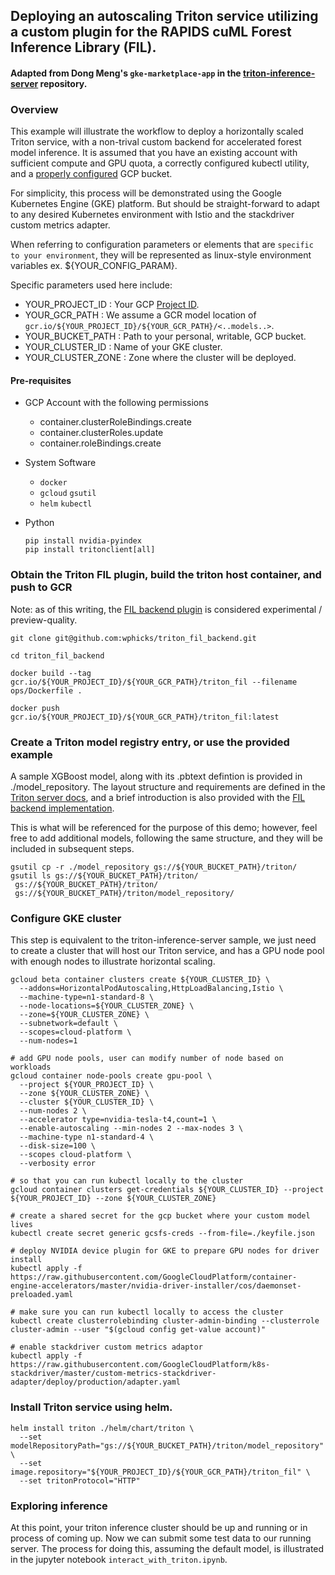 ## Deploying an autoscaling Triton service utilizing a custom plugin for the RAPIDS cuML Forest Inference Library (FIL).
#### Adapted from Dong Meng's `gke-marketplace-app` in the [triton-inference-server](https://github.com/triton-inference-server/server/tree/master/deploy/gke-marketplace-app) repository. 

### Overview
This example will illustrate the workflow to deploy a horizontally scaled Triton service, with a non-trival custom
backend for accelerated forest model inference. It is assumed that you have an existing account with sufficient compute
and GPU quota, a correctly configured kubectl utility, and a [properly configured](https://github.com/rapidsai/cloud-ml-examples/blob/main/mlflow/docker_environment/DetailedConfig.md#create-a-storage-bucket-and-attach-your-service-account) GCP bucket.

For simplicity, this process will be demonstrated using the Google Kubernetes Engine (GKE) platform. But should be
straight-forward to adapt to any desired Kubernetes environment with Istio and the stackdriver custom metrics adapter.

When referring to configuration parameters or elements that are `specific to your environment`, they will be represented
as linux-style environment variables ex. ${YOUR_CONFIG_PARAM}. 

Specific parameters used here include:
- YOUR_PROJECT_ID     : Your GCP [Project ID](https://support.google.com/googleapi/answer/7014113?hl=en).
- YOUR_GCR_PATH       : We assume a GCR model location of `gcr.io/${YOUR_PROJECT_ID}/${YOUR_GCR_PATH}/<..models..>`.
- YOUR_BUCKET_PATH    : Path to your personal, writable, GCP bucket.
- YOUR_CLUSTER_ID     : Name of your GKE cluster.
- YOUR_CLUSTER_ZONE   : Zone where the cluster will be deployed.

#### Pre-requisites
- GCP Account with the following permissions
    - container.clusterRoleBindings.create
    - container.clusterRoles.update
    - container.roleBindings.create

- System Software
    - `docker`
    - `gcloud` `gsutil`
    - `helm` `kubectl`
  
- Python
  ```shell
  pip install nvidia-pyindex
  pip install tritonclient[all]
  ```
### Obtain the Triton FIL plugin, build the triton host container, and push to GCR
Note: as of this writing, the [FIL backend plugin](https://github.com/wphicks/triton_fil_backend) is considered 
experimental / preview-quality.
```shell
git clone git@github.com:wphicks/triton_fil_backend.git

cd triton_fil_backend

docker build --tag gcr.io/${YOUR_PROJECT_ID}/${YOUR_GCR_PATH}/triton_fil --filename ops/Dockerfile .

docker push gcr.io/${YOUR_PROJECT_ID}/${YOUR_GCR_PATH}/triton_fil:latest
```

### Create a Triton model registry entry, or use the provided example
A sample XGBoost model, along with its .pbtext defintion is provided in ./model_repository. The layout structure and
requirements are defined in the [Triton server docs](https://github.com/triton-inference-server/server/blob/master/docs/model_configuration.md),
and a brief introduction is also provided with the [FIL backend implementation](https://github.com/wphicks/triton_fil_backend#triton-inference-server-fil-backend).

This is what will be referenced for the purpose of this demo; however, feel free to add additional models, following the
same structure, and they will be included in subsequent steps.

```shell
gsutil cp -r ./model_repository gs://${YOUR_BUCKET_PATH}/triton/
gsutil ls gs://${YOUR_BUCKET_PATH}/triton/
 gs://${YOUR_BUCKET_PATH}/triton/
 gs://${YOUR_BUCKET_PATH}/triton/model_repository/
```

### Configure GKE cluster
This step is equivalent to the triton-inference-server sample, we just need to create a cluster that will host our
Triton service, and has a GPU node pool with enough nodes to illustrate horizontal scaling.

```shell
gcloud beta container clusters create ${YOUR_CLUSTER_ID} \
  --addons=HorizontalPodAutoscaling,HttpLoadBalancing,Istio \
  --machine-type=n1-standard-8 \
  --node-locations=${YOUR_CLUSTER_ZONE} \
  --zone=${YOUR_CLUSTER_ZONE} \
  --subnetwork=default \
  --scopes=cloud-platform \
  --num-nodes=1

# add GPU node pools, user can modify number of node based on workloads
gcloud container node-pools create gpu-pool \
  --project ${YOUR_PROJECT_ID} \
  --zone ${YOUR_CLUSTER_ZONE} \
  --cluster ${YOUR_CLUSTER_ID} \
  --num-nodes 2 \
  --accelerator type=nvidia-tesla-t4,count=1 \
  --enable-autoscaling --min-nodes 2 --max-nodes 3 \
  --machine-type n1-standard-4 \
  --disk-size=100 \
  --scopes cloud-platform \
  --verbosity error

# so that you can run kubectl locally to the cluster
gcloud container clusters get-credentials ${YOUR_CLUSTER_ID} --project ${YOUR_PROJECT_ID} --zone ${YOUR_CLUSTER_ZONE}  

# create a shared secret for the gcp bucket where your custom model lives
kubectl create secret generic gcsfs-creds --from-file=./keyfile.json

# deploy NVIDIA device plugin for GKE to prepare GPU nodes for driver install
kubectl apply -f https://raw.githubusercontent.com/GoogleCloudPlatform/container-engine-accelerators/master/nvidia-driver-installer/cos/daemonset-preloaded.yaml

# make sure you can run kubectl locally to access the cluster
kubectl create clusterrolebinding cluster-admin-binding --clusterrole cluster-admin --user "$(gcloud config get-value account)"

# enable stackdriver custom metrics adaptor
kubectl apply -f https://raw.githubusercontent.com/GoogleCloudPlatform/k8s-stackdriver/master/custom-metrics-stackdriver-adapter/deploy/production/adapter.yaml
```

### Install Triton service using helm.
```shell
helm install triton ./helm/chart/triton \
  --set modelRepositoryPath="gs://${YOUR_BUCKET_PATH}/triton/model_repository" \
  --set image.repository="${YOUR_PROJECT_ID}/${YOUR_GCR_PATH}/triton_fil" \
  --set tritonProtocol="HTTP"
```

### Exploring inference
At this point, your triton inference cluster should be up and running or in process of coming up. Now we can submit some
test data to our running server. The process for doing this, assuming the default model, is illustrated in the jupyter
notebook `interact_with_triton.ipynb`.